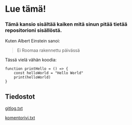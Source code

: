 # Lue tämä!

### Tämä kansio sisältää kaiken mitä sinun pitää tietää repositorioni sisällöstä.

Kuten Albert Einstein sanoi:

> Ei Roomaa rakennettu päivässä

Tässä vielä vähän koodia:

```
function printHello = () => {
	const helloWorld = "Hello World"
	print(helloWorld)
}
```

## Tiedostot

[ gitlog.txt ](laskarit/viikko1/gitlog.txt)


[ komentorivi.txt ](laskarit/viikko1/komentorivi.txt)
